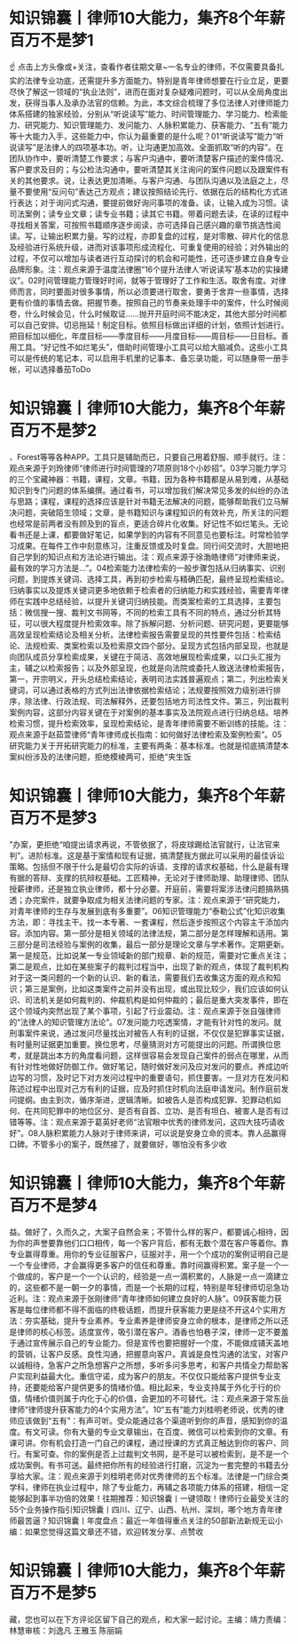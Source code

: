 # 知识锦囊丨律师10大能力，集齐8个年薪百万不是梦1

☝ 点击上方头像或+关注，查看作者往期文章~一名专业的律师，不仅需要具备扎实的法律专业功底，还需提升多方面能力。特别是青年律师想要在行业立足，更要尽快了解这一领域的“执业法则”，进而在面对复杂疑难问题时，可以从全局角度出发，获得当事人及承办法官的信赖。为此，本文综合梳理了多位法律人对律师能力体系搭建的独家经验，分别从“听说读写”能力、时间管理能力、学习能力、检索能力、研究能力、知识管理能力、发问能力、人脉积累能力、获客能力、“五有”能力等十大能力入手，这些能力中，你认为最重要的是什么呢？01“听说读写”能力“听说读写”是法律人的四项基本功。听，让沟通更加高效。全面抓取“听的内容”。在团队协作中，要听清楚工作要求；与客户沟通中，要听清楚客户描述的案件情况、客户要求及目的；与公检法沟通中，要听清楚其关注询问的案件问题以及跟案件有关的其他要求。说，让表达更加清晰。与客户沟通、与团队沟通以及法庭之上，尽量不要使用“反问句”表达己方观点；建议按照结论先行、依据在后的结构化方式进行表达；对于询问式沟通，要提前做好询问事项的准备。读，让输入成为习惯。读司法案例；读专业文章；读专业书籍；读其它书籍。带着问题去读，在读的过程中寻找相关答案，可按照书籍顺序逐步阅读，亦可选择自己感兴趣的章节挑选性阅读。写，让输出积累力量。写的过程，亦即复盘的过程，是对零散、碎片化的信息及经验进行系统升级，进而对该事项形成流程化、可重复使用的经验；对外输出的过程，不仅可以增加与读者进行互动探讨的机会和可能性，还可逐步建立自身专业品牌形象。注：观点来源于温度法律圈“16个提升法律人‘听说读写’基本功的实操建议”。02时间管理能力管理好时间，就等于管理好了工作和生活。取舍有度。对律师而言，同时要面对很多事情，所以必须要进行取舍，要勇于舍弃一些事情，选择更有价值的事情去做。把握节奏。按照自己的节奏来处理手中的案件，什么时候阅卷，什么时候会见，什么时候取证......抛开开庭时间不能决定，其他大部分时间都可以自己安排。切忌拖延！制定目标。依照目标做出详细的计划，依照计划进行。把目标加以细化，年度目标——季度目标——月度目标——周目标——日目标。善用工具。“好记性不如烂笔头”，借助时间管理小工具可以给大脑减负。这些小工具可以是传统的笔记本，可以启用手机里的记事本、备忘录功能，可以随身带一册手帐，可以选择番茄ToDo

# 知识锦囊丨律师10大能力，集齐8个年薪百万不是梦2

、Forest等等各种APP。工具只是辅助而已，只要自己用着舒服、顺手就行。注：观点来源于刘玲律师“律师进行时间管理的7项原则18个小妙招”。03学习能力学习的三个宝藏神器：书籍，课程，文章。书籍，因为各种书籍都是从易到难，从基础知识到专门问题的体系编撰。通过看书，可以增加我们解决常见多发的纠纷的办法与思路；课程，课程的选择应该是针对书籍无法解决的问题，能够帮助我们立马解决问题，突破陌生领域；文章，是书籍知识与课程知识的有效补充，所关注的问题也经常是前两者没有顾及到的盲点，更适合碎片化收集。好记性不如烂笔头。无论看书还是上课，都要做好笔记，如果学到的内容有不同意见也要标注。时常检验学习成果。在每件工作中刻意练习，注重反馈或及时复盘。同行间交流时，大胆地把自己学到的知识点和方法论进行输出。注：观点来源于徐渤皓律师“对律师来说，最有效的学习方法是…”。04检索能力法律检索的一般步骤包括从归纳事实、识别问题，到提炼关键词、选择工具，再到初步检索与精确匹配，最终呈现检索结论。归纳事实以及提炼关键词更多地依赖于检索者的归纳能力和实践经验，需要青年律师在实践中总结经验，以提升关键词归纳技能。而类案检索的工具选择，主要包括：微信搜一搜、裁判文书网等，不同的检索工具有不同的特点，通过分析其特征，可以很大程度提升检索效率。除了拆解问题、分析问题、研究问题，更要能够高效呈现检索结论及相关分析。法律检索报告需要呈现的共性要件包括：检索结论、法规检索、类案检索以及检索原文四个部分。呈现方式包括内部呈现，也就是向团队成员分享检索成果，关键在于简洁、高效地展现检索成果，以口头汇报为主，辅之以检索报告；以及外部呈现，也就是向法院或委托人致送法律检索报告，第一，开宗明义，开头总结检索结论，表明司法实践普遍观点；第二，列出检索关键词，可以通过表格的方式列出法律依据检索结论；法规要按照效力级别进行排序，除法律、行政法规、司法解释外，还要包括地方司法性文件。第三，列出裁判案例内容，这部分内容关键在于对案例的基本事实及法院观点进行归纳总结。培养检索习惯，提升检索效率，呈现检索结论，是青年律师需要不断训练的技能。注：观点来源于赵茹萱律师“青年律师成长指南：如何做好法律检索及案例检索”。05研究能力关于开拓研究能力的标准，主要有两条：基本标准。也就是彻底搞清楚本案纠纷涉及的法律问题，拒绝模棱两可，拒绝“夹生饭

# 知识锦囊丨律师10大能力，集齐8个年薪百万不是梦3

”办案，更拒绝“咱提出请求再说，不管依据了，将皮球踢给法官就行，让法官来判”。进阶标准。这是基于案情和现有证据，搞清楚我方据此可以采用的最佳诉讼策略。包括但不限于什么是最切合实际的诉请、支撑的请求权基础，什么是最有理有据的答辩、支撑的抗辩权基础。工匠精神，无论对于律师助理、助理律师、团队授薪律师，还是独立执业律师，都十分必要。开庭前，需要将案涉法律问题搞熟搞透；办完案件，就要争取成为相关法律问题的专家。注：观点来源于“研究能力，对青年律师的生存与发展到底有多重要”。06知识管理能力“泰勒公式”化知识收集方法，即：寻找主干。找一本专著、一套课程，然后逐步按照这个内容主干添加内容。添加内容。第一部分是相关领域的法律法规，第二部分是怎样理解和适用。第三部分是司法经验与案例的收集，最后一部分是理论文章与学术著作。定期更新。第一是规范，比如说某一专业领域新的部门规章、新的规范，需要对它重点关注；第二是观点，比如在某些案子的裁判过程当中，出现了新的观点，体现了裁判机构对于这一类问题的一个新的认识、新的看法，需要我们去收集这方面的观点和知识；第三是案例，比如这类案件之前并没有出现，或出现比较少，我们应该如何认识、司法机关是如何裁判的、仲裁机构是如何仲裁的；最后是重大突发事件，即在这个领域内突然出现了某个事项，引起了行业震动。注：观点来源于张自强律师的“法律人的知识管理方法论”。07发问能力吃透案情，才能有针对性的发问。就刑事案件来说，通过发问尽量找出对被告人有利的证据，不仅仅是犯罪事实证据，有时量刑证据更加重要。换位思考，尽量猜测对方可能提出的问题。所谓换位思考，就是跳出本方的角度看问题，这样很容易会发现自己案件的弱点在哪里，从而有针对性地做好防御工作。做好笔记，随时做好发问及应对发问的要点。养成边听边写的习惯，及时记下对方发问过程中的重要语句，抓住要害。一旦对方在发问和陈述过程中出现对己方有利的证据，应及时抓住时机向法庭申请发问。制作庭前发问提纲。由主到次，循序渐进，逻辑清晰。如被告人是否构成犯罪、犯罪动机如何、在共同犯罪中的地位区分、是否有自首、立功、是否有坦白、被害人是否有过错等等。注：观点来源于葛英好老师“法官眼中优秀的律师发问，这四大技巧请收好”。08人脉积累能力人脉对于律师来讲，可以说是安身立命的资本。靠人品赢得口碑。不管多小的案子，既然接了，就要做好，哪怕没有多少收

# 知识锦囊丨律师10大能力，集齐8个年薪百万不是梦4

益。做好了，久而久之，大案子自然会来；不管什么样的客户，都要诚心相待，因为你的声誉要靠他们口口相传，每一个客户背后，都有无数个潜在客户等着你。靠专业赢得尊重。用你的专业征服客户，征服对手，用一个个成功的案例证明自己是一个专业律师，才会赢得更多客户的信任和尊重。靠时间赢得积累。案子是一个一个做成的，客户是一个一个认识的，经验是一点一滴积累的，人脉是一点一滴建立的，这些都不是一朝一夕的事情，而是一个长期的过程，特别是年轻律师切忌急功近利。注：观点来源于张刚律师“青年律师如何建立良好的人脉”。09获客能力获客是每位律师都不得不面临的终极话题，而提升获客能力更是绕不开这4个实用方法：夯实基础，提升专业素养。专业素养是律师安身立命的根本，是律师之所以还是律师的核心标签。适度宣传，吸引潜在客户。酒香也怕巷子深，律师一定不要羞于通过宣传展示自己的专业能力。但是宣传也要把握好一个度，不能做成铺天盖地的营销，让客户反感。良性沟通，把握意向客户。真诚是良性沟通的法宝，对客户以诚相待，急客户之所急想客户之所想，多听多问多思考，和客户共情全力帮助客户实现利益最大化。重信守诺，成为客户的朋友。不仅仅只能给客户提供专业支持，还要能给客户提供更多的情绪价值。相比起来，专业支持属于外化于行的价值，情绪价值则属于内化于心的价值，会更加的不可替代。注：观点来源于常东岳律师“律师提升获客能力的4个实用方法”。10“五有”能力刘桂明老师说，优秀的律师应该做到“五有”：有声可听。受众能通过各个渠道听到你的声音，感知到你的温度。有文可读。你有大量的专业文章输出，在百度、微信可以检索到你的文章。有课可讲。你有机会打造一门自己的课程，通过授课的方式真正触达到你的客户、同行。有案可查。你的案例是否上过裁判文书网，是不是可以被检索到，是不是一个成功案例。有书可送。最终把你所有的经验进行打磨，沉淀为一套完整的书籍去分享给大家。注：观点来源于刘桂明老师对优秀律师的五个标准。法律是一门综合类学科，律师在执业过程中，除了专业能力，再辅之各项能力体系的搭建，相信一定能够起到事半功倍的效果！往期推荐：知识锦囊丨一键领取！律师行业最受关注的55个业务操作指引知识锦囊丨四川、辽宁、山西、杭州、深圳，哪个地方青年律师最苦逼？知识锦囊丨年度盘点：最近一年值得重点关注的50部新法新规无讼小编：如果您觉得这篇文章还不错，欢迎转发分享、点赞收

# 知识锦囊丨律师10大能力，集齐8个年薪百万不是梦5

藏，您也可以在下方评论区留下自己的观点，和大家一起讨论。主编：靖力责编：林慧审核：刘逸凡 王雅玉 陈丽娟 

